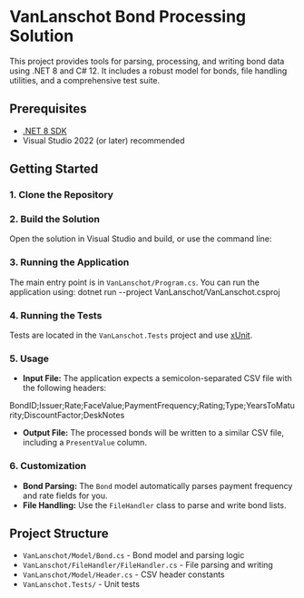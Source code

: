 # VanLanschot Bond Processing Solution

This project provides tools for parsing, processing, and writing bond data using .NET 8 and C# 12. It includes a robust model for bonds, file handling utilities, and a comprehensive test suite.

## Prerequisites

- [.NET 8 SDK](https://dotnet.microsoft.com/download/dotnet/8.0)
- Visual Studio 2022 (or later) recommended

## Getting Started

### 1. Clone the Repository

### 2. Build the Solution

Open the solution in Visual Studio and build, or use the command line:

### 3. Running the Application

The main entry point is in `VanLanschot/Program.cs`. You can run the application using:
dotnet run --project VanLanschot/VanLanschot.csproj

### 4. Running the Tests

Tests are located in the `VanLanschot.Tests` project and use [xUnit](https://xunit.net/).

### 5. Usage

- **Input File:** The application expects a semicolon-separated CSV file with the following headers:

BondID;Issuer;Rate;FaceValue;PaymentFrequency;Rating;Type;YearsToMaturity;DiscountFactor;DeskNotes

- **Output File:** The processed bonds will be written to a similar CSV file, including a `PresentValue` column.

### 6. Customization

- **Bond Parsing:** The `Bond` model automatically parses payment frequency and rate fields for you.
- **File Handling:** Use the `FileHandler` class to parse and write bond lists.

## Project Structure

- `VanLanschot/Model/Bond.cs` - Bond model and parsing logic
- `VanLanschot/FileHandler/FileHandler.cs` - File parsing and writing
- `VanLanschot/Model/Header.cs` - CSV header constants
- `VanLanschot.Tests/` - Unit tests
